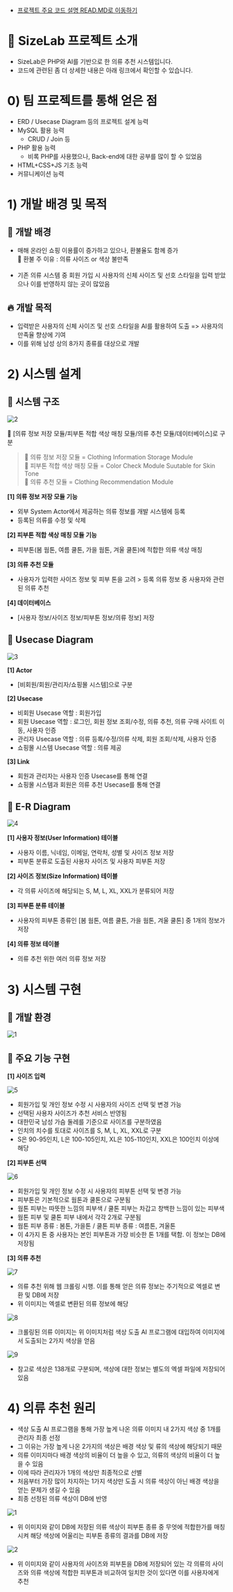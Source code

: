 - [프로젝트 주요 코드 설명 READ.MD로 이동하기](https://github.com/irishNoah/SizeLab/tree/main/005_mainCodeReview)

# :blue_book: SizeLab 프로젝트 소개
- SizeLab은 PHP와 AI를 기반으로 한 의류 추천 시스템입니다.
- 코드에 관련된 좀 더 상세한 내용은 아래 링크에서 확인할 수 있습니다.

# 0) 팀 프로젝트를 통해 얻은 점
- ERD / Usecase Diagram 등의 프로젝트 설계 능력
- MySQL 활용 능력
  - CRUD / Join 등
- PHP 활용 능력
  - 비록 PHP를 사용했으나, Back-end에 대한 공부를 많이 할 수 있었음
- HTML+CSS+JS 기초 능력
- 커뮤니케이션 능력

# 1) 개발 배경 및 목적

## :penguin: 개발 배경
- 매해 온라인 쇼핑 이용률이 증가하고 있으나, 환불율도 함께 증가<br>
🚨 환불 주 이유 : 의류 사이즈 or 색상 불만족<br><br>
- 기존 의류 시스템 중 회원 가입 시 사용자의 신체 사이즈 및 선호 스타일을 입력 받았으나 이를 반영하지 않는 곳이 많았음<br>

## :fire: 개발 목적
-  입력받은 사용자의 신체 사이즈 및 선호 스타일을 AI를 활용하여 도출 => 사용자의 만족율 향상에 기여<br>
- 이를 위해 남성 상의 8가지 종류를 대상으로 개발

# 2) 시스템 설계

## :tada: 시스템 구조

![2](https://user-images.githubusercontent.com/80700537/180348997-4ba31fe2-d007-4a96-b60a-a90793bdab76.JPG)

:speech_balloon: [의류 정보 저장 모듈/피부톤 적합 색상 매칭 모듈/의류 추천 모듈/데이터베이스]로 구분<br>

> :rotating_light: 의류 정보 저장 모듈 = Clothing Information Storage Module<br> :rotating_light: 피부톤 적합 색상 매칭 모듈 = Color Check Module Suutable for Skin Tone<br> :rotating_light: 의류 추천 모듈 = Clothing Recommendation Module


__[1] 의류 정보 저장 모듈 기능__<br>
- 외부 System Actor에서 제공하는 의류 정보를 개발 시스템에 등록<br>
- 등록된 의류를 수정 및 삭제<br>

__[2] 피부톤 적합 색상 매칭 모듈 기능__<br>
- 피부톤(봄 웜톤, 여름 쿨톤, 가을 웜톤, 겨울 쿨톤)에 적합한 의류 색상 매칭<br>

__[3] 의류 추천 모듈__<br>
- 사용자가 입력한 사이즈 정보 및 피부 톤을 고려 > 등록 의류 정보 중 사용자와 관련된 의류 추천<br>

__[4] 데이터베이스__<br>
- [사용자 정보/사이즈 정보/피부톤 정보/의류 정보] 저장<br>

## :pushpin: Usecase Diagram
![3](https://user-images.githubusercontent.com/80700537/180349264-ceedfffd-bcf5-49c1-a4a3-eb7de0e77883.JPG)

__[1] Actor__<br>
- [비회원/회원/관리자/쇼핑몰 시스템]으로 구분<br>

__[2] Usecase__<br>
- 비회원 Usecase 역할 : 회원가입<br>
- 회원 Usecase 역할 : 로그인, 회원 정보 조회/수정, 의류 추천, 의류 구매 사이트 이동, 사용자 인증<br>
- 관리자 Usecase 역할 : 의류 등록/수정/의류 삭제, 회원 조회/삭제, 사용자 인증<br>
- 쇼핑몰 시스템 Usecase 역할 : 의류 제공<br>

__[3] Link__<br>
- 회원과 관리자는 사용자 인증 Usecase를 통해 연결<br>
- 쇼핑몰 시스템과 회원은 의류 추천 Usecase를 통해 연결<br>

## :notebook_with_decorative_cover: E-R Diagram
![4](https://user-images.githubusercontent.com/80700537/180349360-1d16bdf9-eb63-41fe-b37e-d894f11f4c72.JPG)

__[1] 사용자 정보(User Information) 테이블__<br>
- 사용자 이름, 닉네임, 이메일, 연락처, 성별 및 사이즈 정보 저장<br>
- 피부톤 분류로 도출된 사용자 사이즈 및 사용자 피부톤 저장<br>

__[2] 사이즈 정보(Size Information) 테이블__<br>
- 각 의류 사이즈에 해당되는 S, M, L, XL, XXL가 분류되어 저장<br>

__[3] 피부톤 분류 테이블__<br>
- 사용자의 피부톤 종류인 [봄 웜톤, 여름 쿨톤, 가을 웜톤, 겨울 쿨톤] 중 1개의 정보가 저장<br>

__[4] 의류 정보 테이블__<br>
- 의류 추천 위한 여러 의류 정보 저장<br>

# 3) 시스템 구현
## :dart: 개발 환경
![1](https://user-images.githubusercontent.com/80700537/180343426-1bff7ba4-b852-47a2-9604-d27925cb894f.JPG)

## :monorail: 주요 기능 구현
__[1] 사이즈 입력__

![5](https://user-images.githubusercontent.com/80700537/180349681-75df1df8-4dd0-40cf-9957-fef588b4223f.JPG)

- 회원가입 및 개인 정보 수정 시 사용자의 사이즈 선택 및 변경 가능<br>
- 선택된 사용자 사이즈가 추천 서비스 반영됨<br>
- 대한민국 남성 가슴 둘레를 기준으로 사이즈를 구분하였음<br>
- 인치의 치수를 토대로 사이즈를 S, M, L, XL, XXL로 구분<br>
- S은 90-95인치, L은 100-105인치, XL은 105-110인치, XXL은 100인치 이상에 해당<br>

__[2] 피부톤 선택__

![6](https://user-images.githubusercontent.com/80700537/180349697-bf412265-4949-4c24-8711-ef4857880292.JPG)

- 회원가입 및 개인 정보 수정 시 사용자의 피부톤 선택 및 변경 가능<br>
- 피부톤은 기본적으로 웜톤과 쿨톤으로 구분됨<br>
- 웜톤 피부는 따뜻한 느낌의 피부색 / 쿨톤 피부는 차갑고 창백한 느낌이 있는 피부색<br>
- 웜톤 피부 및 쿨톤 피부 내에서 각각 2개로 구분됨<br>
- 웜톤 피부 종류 : 봄톤, 가을톤 / 쿨톤 피부 종류 : 여름톤, 겨울톤<br>
- 이 4가지 톤 중 사용자는 본인 피부톤과 가장 비슷한 톤 1개를 택함. 이 정보는 DB에 저장됨<br>

__[3] 의류 추천__

![7](https://user-images.githubusercontent.com/80700537/180349717-775af66d-b010-402a-88cd-0acbf9c81277.JPG)

- 의류 추천 위해 웹 크롤링 시행. 이를 통해 얻은 의류 정보는 주기적으로 엑셀로 변환 및 DB에 저장<br>
- 위 이미지는 엑셀로 변환된 의류 정보에 해당<br>

![8](https://user-images.githubusercontent.com/80700537/180349737-da46373a-7945-497d-9461-fdf4608b5c14.JPG)

- 크롤링된 의류 이미지는 위 이미지처럼 색상 도출 AI 프로그램에 대입하여 이미지에서 도출되는 2가지 색상을 얻음<br>

![9](https://user-images.githubusercontent.com/80700537/180349760-1c61b127-cda2-456b-9436-1a85ed11f0ed.JPG)

- 참고로 색상은 138개로 구분되며, 색상에 대한 정보는 별도의 엑셀 파일에 저장되어 있음 <br>

# 4) 의류 추천 원리
- 색상 도출 AI 프로그램을 통해 가장 높게 나온 의류 이미지 내 2가지 색상 중 1개를 관리자 최종 선정<br>
- 그 이유는 가장 높게 나온 2가지의 색상은 배경 색상 및 류의 색상에 해당되기 때문<br>
- 의류 이미지마다 배경 색상의 비율이 더 높을 수 있고, 의류의 색상의 비율이 더 높을 수 있음<br>
- 이에 따라 관리자가 1개의 색상만 최종적으로 선별<br>
- 처음부터 가장 많이 차지하는 1가지 색상만 도출 시 의류 색상이 아닌 배경 색상을 얻는 문제가 생길 수 있음<br>
- 최종 선정된 의류 색상이 DB에 반영<br>

![1](https://user-images.githubusercontent.com/80700537/180350135-8c560e6d-2645-4422-b9bf-e2c2b3b2e4a7.JPG)

- 위 이미지와 같이 DB에 저장된 의류 색상이 피부톤 종류 중 무엇에 적합한가를 매칭시켜 해당 색상에 어울리는 피부톤 종류의 결과를 DB에 저장<br>

![2](https://user-images.githubusercontent.com/80700537/180350146-4fa0c5cf-9ecf-4e42-a34c-ef8662861f78.JPG)

- 위 이미지와 같이 사용자의 사이즈와 피부톤을 DB에 저장되어 있는 각 의류의 사이즈와 의류 색상에 적합한 피부톤과 비교하여 일치한 것이 있다면 이를 사용자에게 추천<br>










